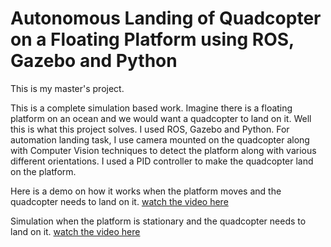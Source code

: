 # Autonomous Landing of Quadcopter on a Floating Platform using ROS, Gazebo and Python
This is my master's project. 

This is a complete simulation based work. Imagine there is a floating platform on an ocean and we would want a quadcopter to land on it.
Well this is what this project solves. I used ROS, Gazebo and Python. For automation landing task, I use camera mounted on the quadcopter along with Computer Vision techniques to detect the platform along with various different orientations.
I used a PID controller to make the quadcopter land on the platform.


Here is a demo on how it works when the platform moves and the quadcopter needs to land on it.
[watch the video here](https://github.com/MonojitSarkar/Autonomous-Landing-ROS/blob/main/video/translating.mp4)

Simulation when the platform is stationary and the quadcopter needs to land on it.
[watch the video here](https://github.com/MonojitSarkar/Autonomous-Landing-ROS/blob/main/video/notTranslating.mp4)
